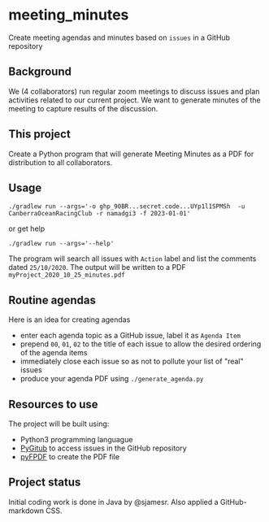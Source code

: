 # meeting_minutes
Create meeting agendas and minutes based on ``issues`` in a GitHub repository

## Background
We (4 collaborators) run regular zoom meetings to discuss issues and plan activities related to our current project. We want to generate minutes 
of the meeting to capture results of the discussion. 

## This project
Create a Python program that will generate Meeting Minutes as a PDF for distribution to all collaborators.

## Usage

```
./gradlew run --args='-o ghp_90BR...secret.code...UYp1l1SPMSh  -u CanberraOceanRacingClub -r namadgi3 -f 2023-01-01'
```
or get help

```
./gradlew run --args='--help'
```

The program will search all issues with ``Action`` label and list the comments dated ``25/10/2020``. The output will be
written to a PDF ``myProject_2020_10_25_minutes.pdf``

## Routine agendas

Here is an idea for creating agendas

* enter each agenda topic as a GitHub issue, label it as  ``Agenda Item``
* prepend ``00``, ``01``, ``02`` to the title of each issue to allow the desired ordering of the agenda items
* immediately close each issue so as not to pollute your list of "real" issues
* produce your agenda PDF using ``./generate_agenda.py``

## Resources to use
The project will be built using:

* Python3 programming languague
* [PyGitub](https://github.com/PyGithub/PyGithub) to access issues in the GitHub repository
* [pyFPDF](https://pypi.org/project/fpdf/) to create the PDF file

## Project status
Initial coding work is done in Java by @sjamesr. Also applied a GitHub-markdown CSS.
